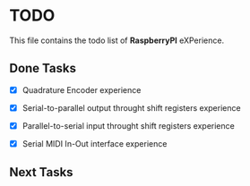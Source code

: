 # TODO
This file contains the todo list of **RaspberryPI** eXPerience.


## Done Tasks
- [x] Quadrature Encoder experience
- [x] Serial-to-parallel output throught shift registers experience
- [x] Parallel-to-serial input throught shift registers experience
- [x] Serial MIDI In-Out interface experience


## Next Tasks